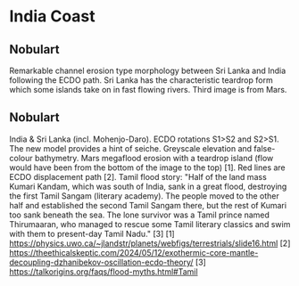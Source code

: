 # India Coast

## Nobulart

Remarkable channel erosion type morphology between Sri Lanka and India following the ECDO path. Sri Lanka has the characteristic teardrop form which some islands take on in fast flowing rivers. Third image is from Mars.

## Nobulart

India & Sri Lanka (incl. Mohenjo-Daro). ECDO rotations S1>S2 and S2>S1. The new model provides a hint of seiche. Greyscale elevation and false-colour bathymetry. Mars megaflood erosion with a teardrop island (flow would have been from the bottom of the image to the top) [1]. Red lines are ECDO displacement path [2]. Tamil flood story: "Half of the land mass Kumari Kandam, which was south of India, sank in a great flood, destroying the first Tamil Sangam (literary academy). The people moved to the other half and established the second Tamil Sangam there, but the rest of Kumari too sank beneath the sea. The lone survivor was a Tamil prince named Thirumaaran, who managed to rescue some Tamil literary classics and swim with them to present-day Tamil Nadu." [3]
[1] https://physics.uwo.ca/~jlandstr/planets/webfigs/terrestrials/slide16.html
[2] https://theethicalskeptic.com/2024/05/12/exothermic-core-mantle-decoupling-dzhanibekov-oscillation-ecdo-theory/
[3] https://talkorigins.org/faqs/flood-myths.html#Tamil